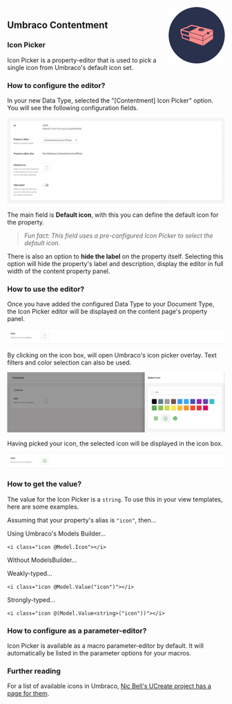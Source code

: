 <img src="../assets/img/logo.png" alt="Umbraco Contentment Logo" title="A shoebox of Umbraco happiness." height="130" align="right">

## Umbraco Contentment

### Icon Picker

Icon Picker is a property-editor that is used to pick a single icon from Umbraco's default icon set.


### How to configure the editor?

In your new Data Type, selected the "[Contentment] Icon Picker" option. You will see the following configuration fields.

![Configuration Editor for Icon Picker](icon-picker--configuration-editor.png)

The main field is **Default icon**, with this you can define the default icon for the property.

> _Fun fact: This field uses a pre-configured Icon Picker to select the default icon._

There is also an option to **hide the label** on the property itself. Selecting this option will hide the property's label and description, display the editor in full width of the content property panel.


### How to use the editor?

Once you have added the configured Data Type to your Document Type, the Icon Picker editor will be displayed on the content page's property panel.

![Icon Picker property-editor - default state](icon-picker--property-editor-01.png)

By clicking on the icon box, will open Umbraco's icon picker overlay. Text filters and color selection can also be used.

![Icon Picker property-editor - icon picker overlay open, selecting icon](icon-picker--property-editor-02.png)

Having picked your icon, the selected icon will be displayed in the icon box.

![Icon Picker property-editor - selected state](icon-picker--property-editor-03.png)


### How to get the value?

The value for the Icon Picker is a `string`. To use this in your view templates, here are some examples.

Assuming that your property's alias is `"icon"`, then...

Using Umbraco's Models Builder...

```cshtml
<i class="icon @Model.Icon"></i>
```

Without ModelsBuilder...

Weakly-typed...

```cshtml
<i class="icon @Model.Value("icon")"></i>
```

Strongly-typed...

```cshtml
<i class="icon @(Model.Value<string>("icon"))"></i>
```


### How to configure as a parameter-editor?

Icon Picker is available as a macro parameter-editor by default. It will automatically be listed in the parameter options for your macros.


### Further reading

For a list of available icons in Umbraco, [Nic Bell's UCreate project has a page for them](https://nicbell.github.io/ucreate/icons.html).
